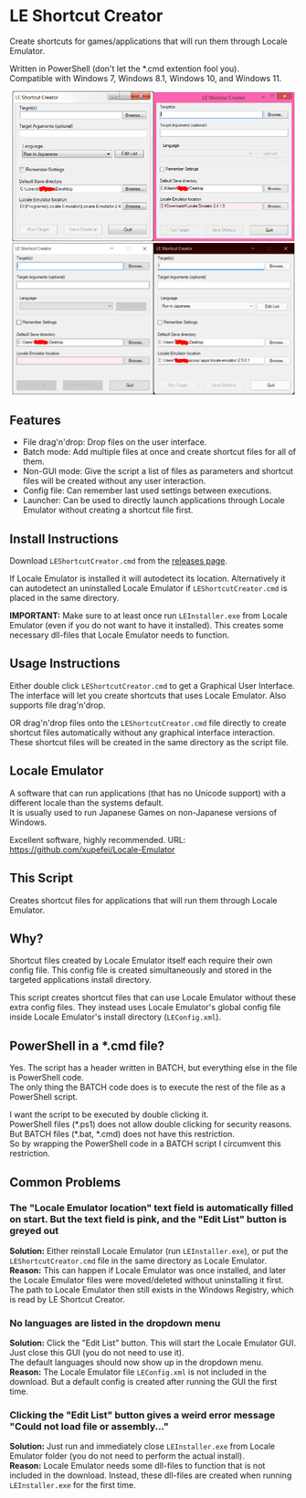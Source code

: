 # LE Shortcut Creator
Create shortcuts for games/applications that will run them through Locale Emulator.

Written in PowerShell (don't let the \*.cmd extention fool you).  
Compatible with Windows 7, Windows 8.1, Windows 10, and Windows 11.

<p align="center"><img src="screenshot-win7.png?raw=true" alt="Windows 7" width="49%" /><img src="screenshot-win81.png?raw=true" alt="Windows 8.1" width="49%" /><img src="screenshot-win10.png?raw=true" alt="Windows 10" width="49%" /><img src="screenshot-win11.png?raw=true" alt="Windows 11" width="49%" /></p>

## Features
- File drag'n'drop: Drop files on the user interface.
- Batch mode: Add multiple files at once and create shortcut files for all of them.
- Non-GUI mode: Give the script a list of files as parameters and shortcut files will be created without any user interaction.
- Config file: Can remember last used settings between executions.
- Launcher: Can be used to directly launch applications through Locale Emulator without creating a shortcut file first.

## Install Instructions
Download `LEShortcutCreator.cmd` from the [releases page](https://github.com/Svintooo/LEShortcutCreator/releases).

If Locale Emulator is installed it will autodetect its location. Alternatively
it can autodetect an uninstalled Locale Emulator if `LEShortcutCreator.cmd` is
placed in the same directory.

**IMPORTANT:** Make sure to at least once run `LEInstaller.exe` from Locale Emulator (even if you do not want to have it installed). This creates some necessary dll-files that Locale Emulator needs to function.

## Usage Instructions
Either double click `LEShortcutCreator.cmd` to get a Graphical User Interface.  
The interface will let you create shortcuts that uses Locale Emulator.
Also supports file drag'n'drop.

OR drag'n'drop files onto the `LEShortcutCreator.cmd` file directly to create
shortcut files automatically without any graphical interface interaction. These
shortcut files will be created in the same directory as the script file.


## Locale Emulator
A software that can run applications (that has no Unicode support)
with a different locale than the systems default.  
It is usually used to run Japanese Games on non-Japanese versions of
Windows.

Excellent software, highly recommended.
URL: https://github.com/xupefei/Locale-Emulator


## This Script
Creates shortcut files for applications that will run them through
Locale Emulator.


## Why?
Shortcut files created by Locale Emulator itself each require their own
config file. This config file is created simultaneously and stored
in the targeted applications install directory.

This script creates shortcut files that can use Locale Emulator
without these extra config files. They instead uses Locale Emulator's
global config file inside Locale Emulator's install directory (`LEConfig.xml`).


## PowerShell in a \*.cmd file?
Yes. The script has a header written in BATCH, but everything else in the file is PowerShell code.  
The only thing the BATCH code does is to execute the rest of the file as a PowerShell script.

I want the script to be executed by double clicking it.  
PowerShell files (\*.ps1) does not allow double clicking for security reasons.  
But BATCH files (\*.bat, \*.cmd) does not have this restriction.  
So by wrapping the PowerShell code in a BATCH script I circumvent this restriction.


## Common Problems

### The "Locale Emulator location" text field is automatically filled on start. But the text field is pink, and the "Edit List" button is greyed out
**Solution:** Either reinstall Locale Emulator (run `LEInstaller.exe`), or put the `LEShortcutCreator.cmd` file in the same directory as Locale Emulator.  
**Reason:** This can happen if Locale Emulator was once installed, and later the Locale Emulator files were moved/deleted without uninstalling it first. The path to Locale Emulator then still exists in the Windows Registry, which is read by LE Shortcut Creator.

### No languages are listed in the dropdown menu
**Solution:** Click the "Edit List" button. This will start the Locale Emulator GUI.  
Just close this GUI (you do not need to use it).  
The default languages should now show up in the dropdown menu.  
**Reason:** The Locale Emulator file `LEConfig.xml` is not included in the download. But a default config is created after running the GUI the first time.

### Clicking the "Edit List" button gives a weird error message "Could not load file or assembly..."
**Solution:** Just run and immediately close `LEInstaller.exe` from Locale Emulator folder (you do not need to perform the actual install).  
**Reason:** Locale Emulator needs some dll-files to function that is not included in the download. Instead, these dll-files are created when running `LEInstaller.exe` for the first time.

